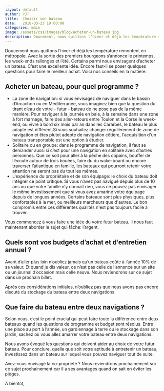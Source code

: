 ```yaml
---
layout: default
author: PJT
title:  Choisir son bateau
date:   2018-03-23 19:00:00
categories: main
image: /assets/css/images/blog/acheter-un-bateau.jpg
description: Doucement, nous quittons l’hiver et déjà les température remontent en métropole.  Avec la sortie des premiers bourgeons s’annonce le printemps, les week-ends rallongés et l’été. Certains parmi nous envisagent d’acheter un bateau.  C’est une excellente idée. Encore faut-il se poser quelques questions pour faire le meilleur achat. Voici nos conseils en la matière.
---
```

Doucement nous quittons l’hiver et déjà les température remontent en métropole.  Avec la sortie des premiers bourgeons s’annonce le printemps, les week-ends rallongés et l’été. Certains parmi nous envisagent d’acheter un bateau.  C’est une excellente idée. Encore faut-il se poser quelques questions pour faire le meilleur achat. Voici nos conseils en la matière.<!--break-->
## Acheter un bateau, pour quel programme ?
- La zone de navigation: si vous envisagez de naviguer dans le bassin d’Arcachon ou en Méditerranée, vous imaginez bien que la question du tirant d’eau de votre - futur - bateau de ne pose pas de la même manière. Pour naviguer à la journée en baie, à la semaine dans une zone à fort marnage, faire des aller-retours entre Toulon et la Corse le week-end, ou vivre à bord six mois par an dans les Caraïbes, le bateau le plus adapté est différent.Si vous souhaitez changer régulièrement de zone de navigation et êtes plutot adepte de navigation côtière, l'acquisition d'un bateau transportable est une option à étudier.
- Solitaire ou en groupe: dans le programme de navigation, il faut se demander aussi si c’est pour une navigation en solitaire avec d’autres personnes.  Que ce soit pour aller à la pêche des copains, bouffer de l’écoute autour de trois bouées, faire du du wake-board ou encore traverser l’atlantique en famille, les bateaux qui pourront retenir votre attention ne seront pas du tout les mêmes.
- L'expérience du propriétaire et de son équipage: le choix du bateau doit intégrer ce point critique.  Si vous n’avez pas navigué depuis plus de 10 ans ou que votre famille n’y connait rien, vous ne pouvez pas envisager le même investissement que si vous avez amariné votre équipage depuis de longues années.  Certains bateaux sont plus physiques, plus confortables à la mer, ou meilleurs marcheurs que d'autres. Le bon compromis entre ces différentes qualités n'est pas toujours facile à trouver.

Vous commencez à vous faire une idée du votre futur bateau. Il nous faut maintenant aborder le sujet qui fâche: l’argent.

## Quels sont vos budgets d’achat et d’entretien annuel ?
Avant d’aller plus loin n’oubliez jamais qu’un bateau coûte à l’année 10% de sa valeur.  Et quand je dis valeur, ce n’est pas celle de l’annonce sur un site ou un journal d’occasion mais celle neuve. Nous reviendrons sur ce sujet dans un prochain billet.

Après ces considérations initiales, n’oubliez pas que nous avons pas encore discuté du stockage du bateau entre deux navigations.

## Que faire du bateau entre deux navigations ?
Selon nous, c’est le point crucial qui peut faire toute la différence entre deux bateaux quand les questions de programme et budget sont résolus.  Entre une place au port à l’année, un gardiennage à terre ou le stockage dans son jardin, sachez où vous allez amarrer votre bateau entre deux navigations.

Nous avons évoqué les questions qui doivent aider au choix de votre futur bateau.  Pour conclure, quelle que soit votre aptitude à entretenir un bateau, investissez dans un bateau sur lequel vous pouvez naviguer tout de suite.  

Avez-vous envisagé la co-propriété ? Nous reviendrons prochainement sur ce sujet prochainement car il a ses avantages quand on sait en éviter les pièges.

A bientôt,